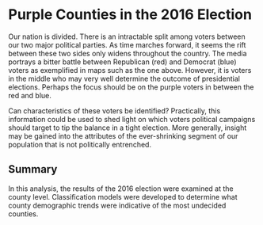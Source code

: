 # Purple Counties in the 2016 Election
Our nation is divided. There is an intractable split among voters between our two major political parties. As time marches forward, it seems the rift between these two sides only widens throughout the country. The media portrays a bitter battle between Republican (red) and Democrat (blue) voters as exemplified in maps such as the one above. However, it is voters in the middle who may very well determine the outcome of presidential elections. Perhaps the focus should be on the purple voters in between the red and blue.

Can characteristics of these voters be identified? Practically, this information could be used to shed light on which voters political campaigns should target to tip the balance in a tight election. More generally, insight may be gained into the attributes of the ever-shrinking segment of our population that is not politically entrenched.

## Summary
In this analysis, the results of the 2016 election were examined at the county level. Classification models were developed to determine what county demographic trends were indicative of the most undecided counties.
